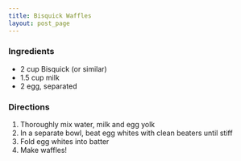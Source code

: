 ```yaml
---
title: Bisquick Waffles
layout: post_page
---
```

### Ingredients

  * 2 cup Bisquick (or similar)
  * 1.5 cup milk
  * 2 egg, separated

### Directions

  1. Thoroughly mix water, milk and egg yolk
  2. In a separate bowl, beat egg whites with clean beaters until stiff
  3. Fold egg whites into batter
  4. Make waffles!

